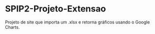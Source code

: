 # SPIP2-Projeto-Extensao

Projeto de site que importa um .xlsx e retorna gráficos usando o Google Charts.

